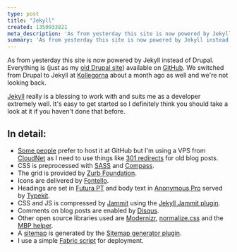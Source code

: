 ```yaml
---
type: post
title: "Jekyll"
created: 1350933821
meta_description: 'As from yesterday this site is now powered by Jekyll instead of Drupal.'
summary: 'As from yesterday this site is now powered by Jekyll instead of Drupal. Everything is (just as my <a href="/blog/2012/06/opening-up-my-drupal-setup/">old Drupal site</a>) available on <a href="https://github.com/persand/helloper">GitHub</a>.'
---
```


<p>As from yesterday this site is now powered by Jekyll instead of Drupal. Everything is (just as my <a href="/blog/2012/06/opening-up-my-drupal-setup/">old Drupal site</a>) available on <a href="https://github.com/persand/helloper">GitHub</a>. We switched from Drupal to Jekyll at <a href="http://www.kollegorna.se">Kollegorna</a> about a month ago as well and we're not looking back.</p>

<p><a href="http://jekyllrb.com">Jekyll</a> really is a blessing to work with and suits me as a developer extremely well. It's easy to get started so I definitely think you should take a look at it if you haven't done that before.</p>

<h2>In detail:</h2>

<ul>
  <li><a href="https://github.com/mojombo/jekyll/wiki/Sites">Some people</a> prefer to host it at GitHub but I'm using a VPS from <a href="http://www.cloudnet.se">CloudNet</a> as I need to use things like <a href="https://github.com/persand/helloper/blob/master/.htaccess">301 redirects</a> for old blog posts.</li>
  <li>CSS is preprocessed with <a href="http://sass-lang.com">SASS</a> and <a href="http://compass-style.org">Compass</a>.</li>
  <li>The grid is provided by <a href="http://foundation.zurb.com">Zurb Foundation</a>.</li>
  <li>Icons are delivered by <a href="http://fontello.com">Fontello</a>.</li>
  <li>Headings are set in <a href="https://typekit.com/fonts/futura-pt"><span class="futura">Futura PT</span></a> and body text in <a href="https://typekit.com/fonts/anonymous-pro">Anonymous Pro</a> served by <a href="http://www.typekit.com">Typekit</a>.</li>
  <li>CSS and JS is compressed by <a href="http://documentcloud.github.com/jammit/">Jammit</a> using the <a href="https://github.com/persand/helloper/blob/master/_plugins/jammit_generator.rb">Jekyll Jammit plugin</a>.</li>
  <li>Comments on blog posts are enabled by <a href="http://www.disqus.com">Disqus</a>.</li>
  <li>Other open source libraries used are <a href="http://www.modernizr.com">Modernizr</a>, <a href="http://necolas.github.com/normalize.css/">normalize.css</a> and the <a href="https://github.com/h5bp/mobile-boilerplate/blob/master/js/helper.js">MBP helper</a>.</li>
  <li>A <a href="/sitemap.xml">sitemap</a> is generated by the <a href="https://github.com/persand/helloper/blob/master/_plugins/sitemap_generator.rb">Sitemap generator plugin</a>.</li>
  <li>I use a simple <a href="https://github.com/persand/helloper/blob/master/fabfile.py">Fabric script</a> for deployment.</li>
</ul>
